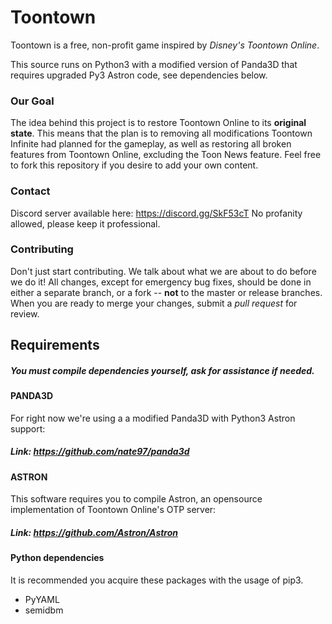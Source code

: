 Toontown
=================
Toontown is a free, non-profit game inspired by _Disney's Toontown Online_.

This source runs on Python3 with a modified version of Panda3D that requires upgraded Py3 Astron code, see dependencies below.


### Our Goal ###
The idea behind this project is to restore Toontown Online to its **original state**. This means that the plan is to removing all modifications Toontown Infinite had planned for the gameplay, as well as restoring all broken features from Toontown Online, excluding the Toon News feature. Feel free to fork this repository if you desire to add your own content.

### Contact ###
Discord server available here: https://discord.gg/SkF53cT
No profanity allowed, please keep it professional.

### Contributing ###
Don't just start contributing. We talk about what we are about to do before we do it! All changes, except for emergency bug fixes, should be done in either a separate branch, or a fork -- **not** to the master or release branches. When you are ready to merge your changes, submit a _pull request_ for review.

## Requirements ##

##### You must compile dependencies yourself, ask for assistance if needed. #####

#### PANDA3D
For right now we're using a a modified Panda3D with Python3 Astron support:
##### Link: https://github.com/nate97/panda3d


#### ASTRON
This software requires you to compile Astron, an opensource implementation of Toontown Online's OTP server:
##### Link: https://github.com/Astron/Astron


#### Python dependencies ####
It is recommended you acquire these packages with the usage of pip3.
* PyYAML
* semidbm
